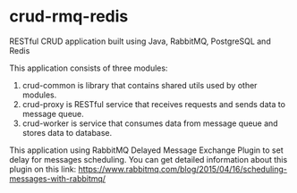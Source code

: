 # crud-rmq-redis
RESTful CRUD application built using Java, RabbitMQ, PostgreSQL and Redis

This application consists of three modules:
1. crud-common is library that contains shared utils used by other modules.
2. crud-proxy is RESTful service that receives requests and sends data to message queue.
3. crud-worker is service that consumes data from message queue and stores data to database.

This application using RabbitMQ Delayed Message Exchange Plugin to set delay for messages scheduling.
You can get detailed information about this plugin on this link:
https://www.rabbitmq.com/blog/2015/04/16/scheduling-messages-with-rabbitmq/
